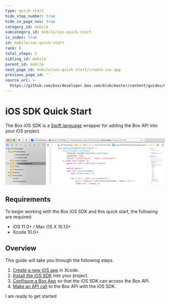 ```yaml
---
type: quick-start
hide_step_number: true
hide_in_page_nav: true
category_id: mobile
subcategory_id: mobile/ios-quick-start
is_index: true
id: mobile/ios-quick-start
rank: 0
total_steps: 5
sibling_id: mobile
parent_id: mobile
next_page_id: mobile/ios-quick-start/create-ios-app
previous_page_id: ''
source_url: >-
  https://github.com/box/developer.box.com/blob/master/content/guides/mobile/ios-quick-start/0-index.md
---
```


# iOS SDK Quick Start

The Box iOS SDK is a [Swift language](https://developer.apple.com/swift/)
wrapper for adding the Box API into your iOS project.

<ImageFrame center shadow border>

![iOS emulator](./xcode-code-snippet.png)

</ImageFrame>

## Requirements

To begin working with the Box iOS SDK and this quick start, the following are
required:

* iOS 11.0+ / Mac OS X 10.13+
* Xcode 10.0+

## Overview

This guide will take you through the following steps.

1. [Create a new iOS app](g://mobile/ios-quick-start/create-ios-app/) in Xcode.
2. [Install the iOS SDK](g://mobile/ios-quick-start/install-ios-sdk/)
into your project.
3. [Configure a Box App](g://mobile/ios-quick-start/configure-box-app/)
so that the iOS SDK can access the Box API.
4. [Make an API call](g://mobile/ios-quick-start/make-api-call/)
to the Box API with the iOS SDK.

<Next>

I am ready to get started

</Next>
